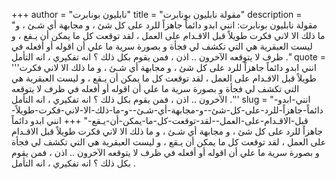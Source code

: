 +++
author = "نابليون بونابرت"
title = "مقولة نابليون بونابرت"
description = "مقولة نابليون بونابرت: انني ابدو دائماً جاهزاً للرد على كل شئ ، و مجابهة أي شـئ ، و ما ذلك الا لاني فكرت طويلاً قبل الاقـدام على العمل ، لقد توقعت كل ما يمكن أن يـقع ، و ليست العبقرية هي التي تكشف لي فجأة و بصورة سرية ما علي أن اقوله أو أفعله في ظرف لا يتوقعه الآخرون .. اذن ، فمن يقوم بكل ذلك ؟ انه تفكيري ، انه التأمل ."
quote = '''انني ابدو دائماً جاهزاً للرد على كل شئ ، و مجابهة أي شـئ ، و ما ذلك الا لاني فكرت طويلاً قبل الاقـدام على العمل ، لقد توقعت كل ما يمكن أن يـقع ، و ليست العبقرية هي التي تكشف لي فجأة و بصورة سرية ما علي أن اقوله أو أفعله في ظرف لا يتوقعه الآخرون .. اذن ، فمن يقوم بكل ذلك ؟ انه تفكيري ، انه التأمل .''' 
slug = "انني-ابدو-دائماً-جاهزاً-للرد-على-كل-شئ--و-مجابهة-أي-شـئ--و-ما-ذلك-الا-لاني-فكرت-طويلاً-قبل-الاقـدام-على-العمل--لقد-توقعت-كل-ما-يمكن-أن-يـقع-"
+++
انني ابدو دائماً جاهزاً للرد على كل شئ ، و مجابهة أي شـئ ، و ما ذلك الا لاني فكرت طويلاً قبل الاقـدام على العمل ، لقد توقعت كل ما يمكن أن يـقع ، و ليست العبقرية هي التي تكشف لي فجأة و بصورة سرية ما علي أن اقوله أو أفعله في ظرف لا يتوقعه الآخرون .. اذن ، فمن يقوم بكل ذلك ؟ انه تفكيري ، انه التأمل .

